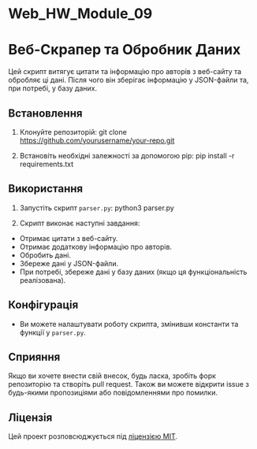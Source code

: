 # Web_HW_Module_09

# Веб-Скрапер та Обробник Даних

Цей скрипт витягує цитати та інформацію про авторів з веб-сайту та обробляє ці дані. Після чого він зберігає інформацію у JSON-файли та, при потребі, у базу даних.

## Встановлення

1. Клонуйте репозиторій:
git clone https://github.com/yourusername/your-repo.git


2. Встановіть необхідні залежності за допомогою pip:
pip install -r requirements.txt


## Використання

1. Запустіть скрипт `parser.py`:
python3 parser.py


2. Скрипт виконає наступні завдання:
- Отримає цитати з веб-сайту.
- Отримає додаткову інформацію про авторів.
- Обробить дані.
- Збереже дані у JSON-файли.
- При потребі, збереже дані у базу даних (якщо ця функціональність реалізована).

## Конфігурація

- Ви можете налаштувати роботу скрипта, змінивши константи та функції у `parser.py`.


## Сприяння

Якщо ви хочете внести свій внесок, будь ласка, зробіть форк репозиторію та створіть pull request. Також ви можете відкрити issue з будь-якими пропозиціями або повідомленнями про помилки.

## Ліцензія

Цей проект розповсюджується під [ліцензією MIT](LICENSE).